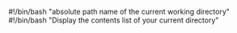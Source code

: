 #!/bin/bash
"absolute path name of the current working directory"
#!/bin/bash
"Display the contents list of your current directory"

